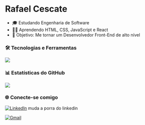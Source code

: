 
<h1 align="left">Rafael Cescate</h1>

- 🎓 Estudando Engenharia de Software
- 👨‍💻 Aprendendo HTML, CSS, JavaScript e React
- 🎯 Objetivo: Me tornar um Desenvolvedor Front-End de alto nível

### 🛠️ Tecnologias e Ferramentas

<img src="https://skillicons.dev/icons?i=html,css,js,github,vscode" />

### 📊 Estatísticas do GitHub

<a href="https://github.com/RafaelCescate">
  <img  align="center" src="https://github-readme-stats.vercel.app/api?username=RafaelCescate&show_icons=true&theme=radical" />
</a>

<br>

### 🌐 Conecte-se comigo

[![LinkedIn](https://img.shields.io/badge/LinkedIn-blue?logo=linkedin&logoColor=white)](https://www.linkedin.com/in/samosako)
muda a porra do linkedin

[![Gmail](https://img.shields.io/badge/Gmail-red?logo=gmail&logoColor=white)](mailto:cescate.rafael@gmail.com)
